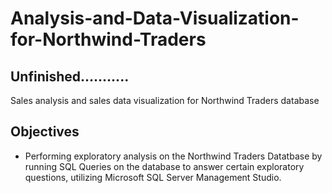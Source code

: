 # Analysis-and-Data-Visualization-for-Northwind-Traders
## Unfinished...........
Sales analysis and sales data visualization for Northwind Traders database

## Objectives
- Performing exploratory analysis on the Northwind Traders Datatbase by running SQL Queries on the database to answer certain exploratory questions, utilizing Microsoft SQL Server Management Studio.
